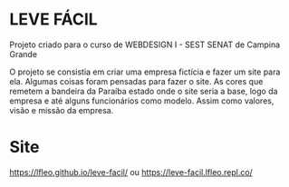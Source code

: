 # LEVE FÁCIL

Projeto criado para o curso de WEBDESIGN I - SEST SENAT de Campina Grande

O projeto se consistia em criar uma empresa fictícia e fazer um site para ela.
Algumas coisas foram pensadas para fazer o site. As cores que remetem a bandeira da Paraíba estado onde o site seria a base, logo da empresa e até alguns funcionários como modelo. Assim como valores, visão e missão da empresa.

# Site
https://lfleo.github.io/leve-facil/
ou
https://leve-facil.lfleo.repl.co/
